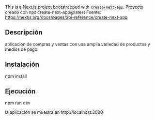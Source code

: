This is a [Next.js](https://nextjs.org/) project bootstrapped with [`create-next-app`](https://github.com/vercel/next.js/tree/canary/packages/create-next-app).
Proyecto creado con npx create-next-app@latest
Fuente: https://nextjs.org/docs/pages/api-reference/create-next-app

## Descripción
aplicacion de compras y ventas con una amplia variedad de productos y medios de pago.

## Instalación

npm install

## Ejecución

npm run dev

la aplicacion se muestra en http://localhost:3000
